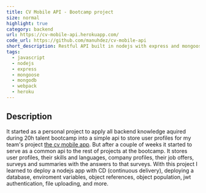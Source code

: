 ```yaml
---
title: CV Mobile API - Bootcamp project
size: normal
highlight: true
category: backend
url: https://cv-mobile-api.herokuapp.com/
code_url: https://github.com/manuhdez/cv-mobile-api
short_description: Restful API built in nodejs with express and mongoose.
tags:
  - javascript
  - nodejs
  - express
  - mongoose
  - mongodb
  - webpack
  - heroku
---
```


## Description

It started as a personal project to apply all backend knowledge aquired during 20h talent bootcamp into a simple api to store user profiles for my team's project [the cv mobile app](/projects/cv-mobile-web). But after a couple of weeks it started to serve as a common api to the rest of projects at the bootcamp. It stores user profiles, their skills and languages, company profiles, their job offers, surveys and summaries with the answers to that surveys. With this project I learned to deploy a nodejs app with CD (continuous delivery), deploying a database, enviroment variables, object references, object population, jwt authentication, file uploading, and more.
